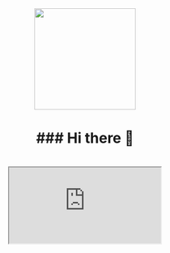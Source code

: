 <div id="header" align="center">
 <img src="<img src="https://media.giphy.com/media/qgQUggAC3Pfv687qPC/giphy.gif" alt="" width="200">
<h1>### Hi there 👋<h1/>
<iframe src="https://giphy.com/embed/bGgsc5mWoryfgKBx1u"></iframe>
</div>

